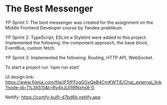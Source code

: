 # The Best Messenger
YP Sprint 1:
The best messenger was created for the assignment on the Middle Frontend Developer course by Yandex-praktikum.

YP Sprint 2:
TypeScript, ESLint и Stylelint were added to this project.
Implemented the following:
the component approach,
the base block,
EventBus,
custom fetch.

YP Sprint 3:
Implemented the following:
Routing,
HTTP API,
WebSocket.

To start a project run 'npm run start'

UI design link: https://www.figma.com/file/jF5fFFzgGOxQeB4CmKWTiE/Chat_external_link?node-id=1%3A515&t=Rv4jrJUI1tRNxhs8-0

Netlify: https://comfy-kulfi-d7bd6b.netlify.app
